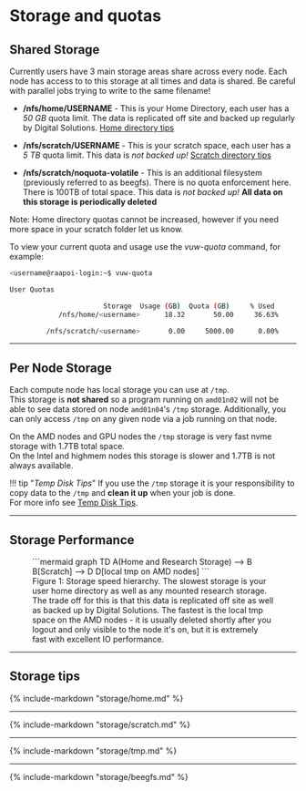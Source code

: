 # Storage and quotas

## Shared Storage
Currently users have 3 main storage areas share across every node.  Each node has access to to this storage at all times and data is shared.  Be careful with parallel jobs trying to write to the same filename!

* __/nfs/home/USERNAME__ - This is your Home Directory, each user has a *50 GB* quota limit. The data is replicated off site and backed up regularly by Digital Solutions. [Home directory tips](storage/home.md)

* __/nfs/scratch/USERNAME__ - This is your scratch space, each user has a *5 TB* quota limit. This data is *not backed up!*  [Scratch directory tips](storage/scratch.md)

<!--
* __/beegfs-volatile/USERNAME__ - This is fast parallel filesystem.  There is no quota enforcement here.  There is 100TB of total space. This data is *not backed up!* **All data on this storage is periodically deleted** 
[BeeGFS tips](storage/beegfs.md)
-->

* __/nfs/scratch/noquota-volatile__ - This is an additional filesystem (previously referred to as beegfs). There is no quota enforcement here.  There is 100TB of total space. This data is *not backed up!* **All data on this storage is periodically deleted** 

Note: Home directory quotas cannot be increased, however if you need more space in your scratch folder let us know.

To view your current quota and usage use the _vuw-quota_ command, for example:

```bash
<username@raapoi-login:~$ vuw-quota 

User Quotas

                       Storage  Usage (GB)  Quota (GB)     % Used 
            /nfs/home/<username>      18.32       50.00     36.63%

         /nfs/scratch/<username>       0.00     5000.00      0.00%

```

---

## Per Node Storage

Each compute node has local storage you can use at ```/tmp```.  
This storage is **not shared** so a program running on ```amd01n02``` will not be able to see data stored on node ```amd01n04```'s ```/tmp``` storage.
Additionally, you can only access ```/tmp``` on any given node via a job running on that node.

On the AMD nodes and GPU nodes the ```/tmp``` storage is very fast nvme storage with 1.7TB total space.  
On the Intel and highmem nodes this storage is slower and 1.7TB is not always available.

!!! tip "_Temp Disk Tips_"
    If you use the ```/tmp``` storage it is your responsibility to copy data to the ```/tmp``` and **clean it up** when your job is done.  
For more info see [Temp Disk Tips](storage/tmp.md).

---

## Storage Performance 
<figure>
```mermaid
graph TD
   A(Home and Research Storage) --> B
   B[Scratch] --> D
   D[local tmp on AMD nodes]
```
<figcaption>Figure 1: Storage speed hierarchy. The slowest storage is your user home directory as well as any mounted research storage. The trade off for this is that this data is replicated off site as well as backed up by Digital Solutions. The fastest is the local tmp space on the AMD nodes - it is usually deleted shortly after you logout and only visible to the node it's on, but it is extremely fast with excellent IO performance.
</figcaption>
</figure>


---

## Storage tips

{%
include-markdown "storage/home.md"
%}

---

{%
include-markdown "storage/scratch.md"
%}

---

{%
include-markdown "storage/tmp.md"
%}

---

{%
include-markdown "storage/beegfs.md"
%}
